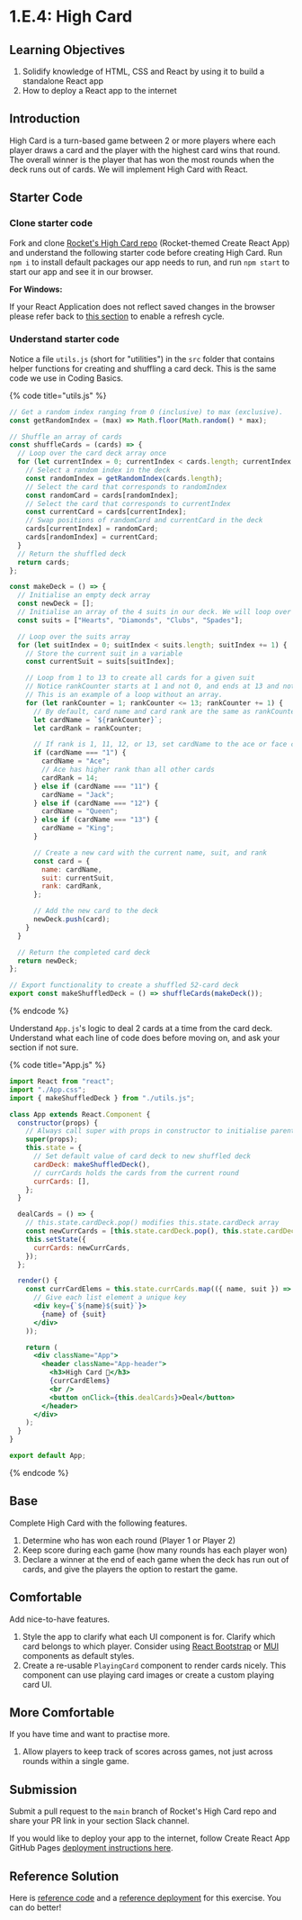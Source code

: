 # 1.E.4: High Card

## Learning Objectives

1. Solidify knowledge of HTML, CSS and React by using it to build a standalone React app
2. How to deploy a React app to the internet

## Introduction

High Card is a turn-based game between 2 or more players where each player draws a card and the player with the highest card wins that round. The overall winner is the player that has won the most rounds when the deck runs out of cards. We will implement High Card with React.

## Starter Code

### Clone starter code

Fork and clone [Rocket's High Card repo](https://github.com/rocketacademy/high-card-bootcamp) (Rocket-themed Create React App) and understand the following starter code before creating High Card. Run `npm i` to install default packages our app needs to run, and run `npm start` to start our app and see it in our browser.

**For Windows:**

If your React Application does not reflect saved changes in the browser please refer back to [this section](https://bc.rocketacademy.co/1-frontend/1.3-react#additional-setup-for-windows-machines-if-your-application-doesnt-automatically-reflect-saved-changed) to enable a refresh cycle.&#x20;

### Understand starter code

Notice a file `utils.js` (short for "utilities") in the `src` folder that contains helper functions for creating and shuffling a card deck. This is the same code we use in Coding Basics.

{% code title="utils.js" %}
```javascript
// Get a random index ranging from 0 (inclusive) to max (exclusive).
const getRandomIndex = (max) => Math.floor(Math.random() * max);

// Shuffle an array of cards
const shuffleCards = (cards) => {
  // Loop over the card deck array once
  for (let currentIndex = 0; currentIndex < cards.length; currentIndex += 1) {
    // Select a random index in the deck
    const randomIndex = getRandomIndex(cards.length);
    // Select the card that corresponds to randomIndex
    const randomCard = cards[randomIndex];
    // Select the card that corresponds to currentIndex
    const currentCard = cards[currentIndex];
    // Swap positions of randomCard and currentCard in the deck
    cards[currentIndex] = randomCard;
    cards[randomIndex] = currentCard;
  }
  // Return the shuffled deck
  return cards;
};

const makeDeck = () => {
  // Initialise an empty deck array
  const newDeck = [];
  // Initialise an array of the 4 suits in our deck. We will loop over this array.
  const suits = ["Hearts", "Diamonds", "Clubs", "Spades"];

  // Loop over the suits array
  for (let suitIndex = 0; suitIndex < suits.length; suitIndex += 1) {
    // Store the current suit in a variable
    const currentSuit = suits[suitIndex];

    // Loop from 1 to 13 to create all cards for a given suit
    // Notice rankCounter starts at 1 and not 0, and ends at 13 and not 12.
    // This is an example of a loop without an array.
    for (let rankCounter = 1; rankCounter <= 13; rankCounter += 1) {
      // By default, card name and card rank are the same as rankCounter
      let cardName = `${rankCounter}`;
      let cardRank = rankCounter;

      // If rank is 1, 11, 12, or 13, set cardName to the ace or face card's name
      if (cardName === "1") {
        cardName = "Ace";
        // Ace has higher rank than all other cards
        cardRank = 14;
      } else if (cardName === "11") {
        cardName = "Jack";
      } else if (cardName === "12") {
        cardName = "Queen";
      } else if (cardName === "13") {
        cardName = "King";
      }

      // Create a new card with the current name, suit, and rank
      const card = {
        name: cardName,
        suit: currentSuit,
        rank: cardRank,
      };

      // Add the new card to the deck
      newDeck.push(card);
    }
  }

  // Return the completed card deck
  return newDeck;
};

// Export functionality to create a shuffled 52-card deck
export const makeShuffledDeck = () => shuffleCards(makeDeck());
```
{% endcode %}

Understand `App.js`'s logic to deal 2 cards at a time from the card deck. Understand what each line of code does before moving on, and ask your section if not sure.

{% code title="App.js" %}
```jsx
import React from "react";
import "./App.css";
import { makeShuffledDeck } from "./utils.js";

class App extends React.Component {
  constructor(props) {
    // Always call super with props in constructor to initialise parent class
    super(props);
    this.state = {
      // Set default value of card deck to new shuffled deck
      cardDeck: makeShuffledDeck(),
      // currCards holds the cards from the current round
      currCards: [],
    };
  }

  dealCards = () => {
    // this.state.cardDeck.pop() modifies this.state.cardDeck array
    const newCurrCards = [this.state.cardDeck.pop(), this.state.cardDeck.pop()];
    this.setState({
      currCards: newCurrCards,
    });
  };

  render() {
    const currCardElems = this.state.currCards.map(({ name, suit }) => (
      // Give each list element a unique key
      <div key={`${name}${suit}`}>
        {name} of {suit}
      </div>
    ));

    return (
      <div className="App">
        <header className="App-header">
          <h3>High Card 🚀</h3>
          {currCardElems}
          <br />
          <button onClick={this.dealCards}>Deal</button>
        </header>
      </div>
    );
  }
}

export default App;
```
{% endcode %}

## Base

Complete High Card with the following features.

1. Determine who has won each round (Player 1 or Player 2)
2. Keep score during each game (how many rounds has each player won)
3. Declare a winner at the end of each game when the deck has run out of cards, and give the players the option to restart the game.

## Comfortable

Add nice-to-have features.

1. Style the app to clarify what each UI component is for. Clarify which card belongs to which player. Consider using [React Bootstrap](https://react-bootstrap.github.io/components/alerts) or [MUI](https://mui.com/core/) components as default styles.
2. Create a re-usable `PlayingCard` component to render cards nicely. This component can use playing card images or create a custom playing card UI.

## More Comfortable

If you have time and want to practise more.

1. Allow players to keep track of scores across games, not just across rounds within a single game.

## Submission

Submit a pull request to the `main` branch of Rocket's High Card repo and share your PR link in your section Slack channel.

If you would like to deploy your app to the internet, follow Create React App GitHub Pages [deployment instructions here](https://create-react-app.dev/docs/deployment/#github-pages).

## Reference Solution

Here is [reference code](https://github.com/rocketacademy/high-card-bootcamp/blob/solution-base/src/App.js) and a [reference deployment](https://rocketacademy.github.io/high-card-bootcamp/) for this exercise. You can do better!
